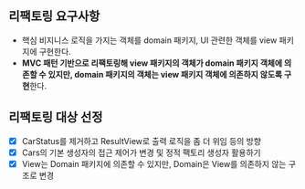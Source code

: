 ## 리팩토링 요구사항
- 핵심 비지니스 로직을 가지는 객체를 domain 패키지, UI 관련한 객체를 view 패키지에 구현한다.
- **MVC 패턴 기반으로 리팩토링해 view 패키지의 객체가 domain 패키지 객체에 의존할 수 있지만, domain 패키지의 객체는 view 패키지 객체에 의존하지 않도록 구현**한다.

## 리팩토링 대상 선정
- [X] CarStatus를 제거하고 ResultView로 출력 로직을 좀 더 위임 등의 방향
- [X] Cars의 기본 생성자의 접근 제어가 변경 및 정적 팩토리 생성자 활용하기
- [X] View는 Domain 패키지에 의존할 수 있지만, Domain은 View를 의존하지 않는 구조로 변경
